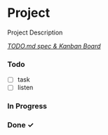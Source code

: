 # Project

Project Description

<em>[TODO.md spec & Kanban Board](https://bit.ly/3fCwKfM)</em>

### Todo

- [ ] task  
- [ ] listen  

### In Progress


### Done ✓


